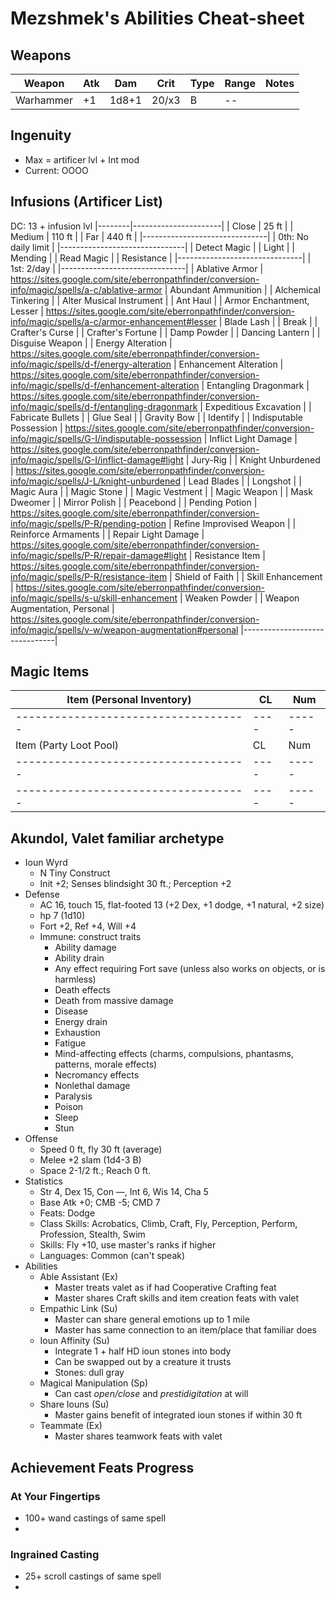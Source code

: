 # Mezshmek's Abilities Cheat-sheet
## Weapons
| Weapon    | Atk | Dam   | Crit     | Type | Range | Notes
|-----------|-----|-------|----------|------|-------|------------
| Warhammer | +1  | 1d8+1 |    20/x3 | B    | --    |

## Ingenuity
- Max = artificer lvl + Int mod
- Current: OOOO

## Infusions (Artificer List)
DC: 13 + infusion lvl
|--------|----------------------|
| Close  |  25 ft               |
| Medium | 110 ft               |
| Far    | 440 ft               |
|-------------------------------|
| 0th: No daily limit           |
|-------------------------------|
| Detect Magic                  |
| Light                         |
| Mending                       |
| Read Magic                    |
| Resistance                    |
|-------------------------------|
| 1st: 2/day                    |
|-------------------------------|
| Ablative Armor                | https://sites.google.com/site/eberronpathfinder/conversion-info/magic/spells/a-c/ablative-armor
| Abundant Ammunition           |
| Alchemical Tinkering          |
| Alter Musical Instrument      |
| Ant Haul                      |
| Armor Enchantment, Lesser     | https://sites.google.com/site/eberronpathfinder/conversion-info/magic/spells/a-c/armor-enhancement#lesser
| Blade Lash                    |
| Break                         |
| Crafter's Curse               |
| Crafter's Fortune             |
| Damp Powder                   |
| Dancing Lantern               |
| Disguise Weapon               |
| Energy Alteration             | https://sites.google.com/site/eberronpathfinder/conversion-info/magic/spells/d-f/energy-alteration
| Enhancement Alteration        | https://sites.google.com/site/eberronpathfinder/conversion-info/magic/spells/d-f/enhancement-alteration
| Entangling Dragonmark         | https://sites.google.com/site/eberronpathfinder/conversion-info/magic/spells/d-f/entangling-dragonmark
| Expeditious Excavation        |
| Fabricate Bullets             |
| Glue Seal                     |
| Gravity Bow                   |
| Identify                      |
| Indisputable Possession       | https://sites.google.com/site/eberronpathfinder/conversion-info/magic/spells/G-I/indisputable-possession
| Inflict Light Damage          | https://sites.google.com/site/eberronpathfinder/conversion-info/magic/spells/G-I/inflict-damage#light
| Jury-Rig                      |
| Knight Unburdened             | https://sites.google.com/site/eberronpathfinder/conversion-info/magic/spells/J-L/knight-unburdened
| Lead Blades                   |
| Longshot                      |
| Magic Aura                    |
| Magic Stone                   |
| Magic Vestment                |
| Magic Weapon                  |
| Mask Dweomer                  |
| Mirror Polish                 |
| Peacebond                     |
| Pending Potion                | https://sites.google.com/site/eberronpathfinder/conversion-info/magic/spells/P-R/pending-potion
| Refine Improvised Weapon      |
| Reinforce Armaments           |
| Repair Light Damage           | https://sites.google.com/site/eberronpathfinder/conversion-info/magic/spells/P-R/repair-damage#light
| Resistance Item               | https://sites.google.com/site/eberronpathfinder/conversion-info/magic/spells/P-R/resistance-item
| Shield of Faith               |
| Skill Enhancement             | https://sites.google.com/site/eberronpathfinder/conversion-info/magic/spells/s-u/skill-enhancement
| Weaken Powder                 |
| Weapon Augmentation, Personal | https://sites.google.com/site/eberronpathfinder/conversion-info/magic/spells/v-w/weapon-augmentation#personal
|-------------------------------|

## Magic Items
| Item (Personal Inventory)          | CL | Num |
|------------------------------------|----|-----|
|------------------------------------|----|-----|
| Item (Party Loot Pool)             | CL | Num |
|------------------------------------|----|-----|
|------------------------------------|----|-----|

## Akundol, Valet familiar archetype
- Ioun Wyrd
    - N Tiny Construct
    - Init +2; Senses blindsight 30 ft.; Perception +2
- Defense
    - AC 16, touch 15, flat-footed 13 (+2 Dex, +1 dodge, +1 natural, +2 size)
    - hp 7 (1d10)
    - Fort +2, Ref +4, Will +4
    - Immune: construct traits
        - Ability damage
        - Ability drain
        - Any effect requiring Fort save (unless also works on objects, or is harmless)
        - Death effects
        - Death from massive damage
        - Disease
        - Energy drain
        - Exhaustion
        - Fatigue
        - Mind-affecting effects (charms, compulsions, phantasms, patterns, morale effects)
        - Necromancy effects
        - Nonlethal damage
        - Paralysis
        - Poison
        - Sleep
        - Stun
- Offense
    - Speed 0 ft, fly 30 ft (average)
    - Melee +2 slam (1d4-3 B)
    - Space 2-1/2 ft.; Reach 0 ft.
- Statistics
    - Str 4, Dex 15, Con —, Int 6, Wis 14, Cha 5
    - Base Atk +0; CMB -5; CMD 7
    - Feats: Dodge
    - Class Skills: Acrobatics, Climb, Craft, Fly, Perception, Perform, Profession, Stealth, Swim
    - Skills: Fly +10, use master's ranks if higher
    - Languages: Common (can't speak)
- Abilities
    - Able Assistant (Ex)
        - Master treats valet as if had Cooperative Crafting feat
        - Master shares Craft skills and item creation feats with valet
    - Empathic Link (Su)
        - Master can share general emotions up to 1 mile
        - Master has same connection to an item/place that familiar does
    - Ioun Affinity (Su)
        - Integrate 1 + half HD ioun stones into body
        - Can be swapped out by a creature it trusts
        - Stones: dull gray
    - Magical Manipulation (Sp)
        - Can cast *open/close* and *prestidigitation* at will
    - Share Iouns (Su)
        - Master gains benefit of integrated ioun stones if within 30 ft
    - Teammate (Ex)
        - Master shares teamwork feats with valet

## Achievement Feats Progress
### At Your Fingertips
- 100+ wand castings of same spell
- [name]: [num]

### Ingrained Casting
- 25+ scroll castings of same spell
- [name]: [num]
